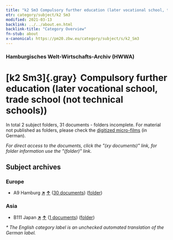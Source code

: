 ```yaml
---
title: "k2 Sm3 Compulsory further education (later vocational school, trade school (not technical schools))"
etr: category/subject/k2 Sm3
modified: 2021-03-13
backlink: ../../about.en.html
backlink-title: "Category Overview"
fn-stub: about
x-canonical: https://pm20.zbw.eu/category/subject/s/k2_Sm3
---
```


### Hamburgisches Welt-Wirtschafts-Archiv (HWWA)
# [k2 Sm3]{.gray}&#8201; Compulsory further education (later vocational school, trade school (not technical schools))&#160; 





In total 2 subject folders, 31 documents - folders incomplete.
For material not published as folders, please check the [digitized micro-films](/film/h1_sh.de.html) (in German).

_For direct access to the documents, click the "(xy documents)" link, for folder information use the "(folder)" link._

## Subject archives



### Europe

- A9 Hamburg [**&nearr;**](../../../geo/i/140905/about.en.html "Hamburg (all folders)") [**&uarr;**](../../../geo/about.en.html#A9 "Country category system") (<a href="https://pm20.zbw.eu/dfgview/sh/140905,144742" title="about: Hamburg : Compulsory further education (later vocational school, trade school (not technical schools))" target="_blank">30 documents</a>) ([folder](../../../../folder/sh/1409xx/140905/1447xx/144742/about.en.html))

### Asia

- B111 Japan [**&nearr;**](../../../geo/i/141272/about.en.html "Japan (all folders)") [**&uarr;**](../../../geo/about.en.html#B111 "Country category system") (<a href="https://pm20.zbw.eu/dfgview/sh/141272,144742" title="about: Japan : Compulsory further education (later vocational school, trade school (not technical schools))" target="_blank">1 documents</a>) ([folder](../../../../folder/sh/1412xx/141272/1447xx/144742/about.en.html))


_* The English category label is an unchecked automated translation of the German label._

